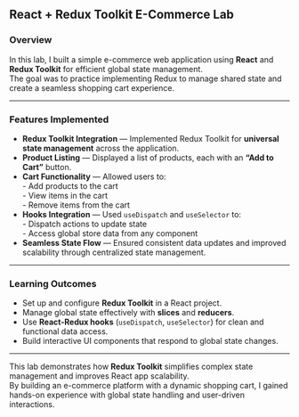 ## React + Redux Toolkit E-Commerce Lab

### Overview
In this lab, I built a simple e-commerce web application using **React** and **Redux Toolkit** for efficient global state management.  
The goal was to practice implementing Redux to manage shared state and create a seamless shopping cart experience.

---

### Features Implemented
- **Redux Toolkit Integration** — Implemented Redux Toolkit for **universal state management** across the application.  
-  **Product Listing** — Displayed a list of products, each with an **“Add to Cart”** button.  
-  **Cart Functionality** — Allowed users to:    
        - Add products to the cart  
        - View items in the cart  
        - Remove items from the cart  
-  **Hooks Integration** — Used `useDispatch` and `useSelector` to:      
        - Dispatch actions to update state  
        - Access global store data from any component  
-  **Seamless State Flow** — Ensured consistent data updates and improved scalability through centralized state management.

---

### Learning Outcomes
- Set up and configure **Redux Toolkit** in a React project.  
- Manage global state effectively with **slices** and **reducers**.  
- Use **React-Redux hooks** (`useDispatch`, `useSelector`) for clean and functional data access.  
- Build interactive UI components that respond to global state changes.  

---

This lab demonstrates how **Redux Toolkit** simplifies complex state management and improves React app scalability.   
By building an e-commerce platform with a dynamic shopping cart, I gained hands-on experience with global state handling and user-driven interactions.  

